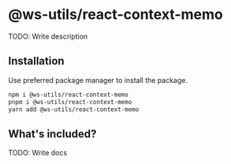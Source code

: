 # @ws-utils/react-context-memo

TODO: Write description


## Installation

Use preferred package manager to install the package.

```bash
npm i @ws-utils/react-context-memo
pnpm i @ws-utils/react-context-memo
yarn add @ws-utils/react-context-memo
```


## What's included?

TODO: Write docs